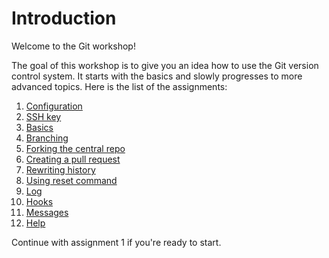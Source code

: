 Introduction
============

Welcome to the Git workshop!

The goal of this workshop is to give you an idea how to use the Git version control 
system. It starts with the basics and slowly progresses to more advanced topics. Here is the list of the assignments:

1. [Configuration](01-configuration.md)
2. [SSH key](02-ssh-key.md)
3. [Basics](03-basics.md)
4. [Branching](04-branching.md)
5. [Forking the central repo](05-fork.md)
6. [Creating a pull request](06-pull-request.md)
7. [Rewriting history](07-rebase)
8. [Using reset command](08-reset.md)
9. [Log](09-log.md)
10. [Hooks](10-hooks.md)
11. [Messages](11-messages.md)
12. [Help](12-help.md)
    
Continue with assignment 1 if you're ready to start.

